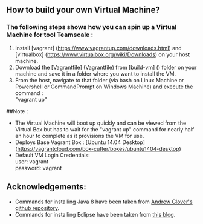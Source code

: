 ## How to build your own Virtual Machine?

### The following steps shows how you can spin up a Virtual Machine for tool Teamscale :

1. Install [vagrant] (https://www.vagrantup.com/downloads.html) and [virtualbox] (https://www.virtualbox.org/wiki/Downloads) on your host machine.
2. Download the [Vagrantfile] (Vagrantfile) from [build-vm] () folder on your machine and save it in a folder where you want to install the VM.
3. From the host, navigate to that folder (via bash on Linux Machine or Powershell or CommandPrompt on Windows Machine) and execute the command :  
      "vagrant up"

##Note :  
 -  The Virtual Machine will boot up quickly and can be viewed from the Virtual Box but has to wait for the "vagrant up" command for nearly half an hour to complete as it provisions the VM for use.
 -  Deploys Base Vagrant Box : [Ubuntu 14.04 Desktop] (https://vagrantcloud.com/box-cutter/boxes/ubuntu1404-desktop)
 -  Default VM Login Credentials:  
      user: vagrant  
      password: vagrant

## Acknowledgements:
* Commands for installing Java 8 have been taken from <a href="https://github.com/aglover">Andrew Glover's<a> <a href="https://github.com/aglover/ubuntu-equip">github repository</a>.
* Commands for installing Eclipse have been taken from <a href="http://blog.versioneye.com/2015/05/05/setting-up-a-dev-environment-with-vagrant/">this blog</a>.

